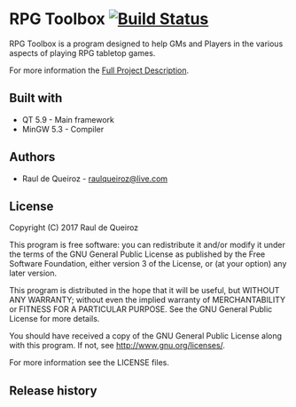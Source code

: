 # RPG Toolbox [![Build Status](https://travis-ci.org/Kankuz/RPG-Toolbox.svg?branch=develop)](https://travis-ci.org/Kankuz/RPG-Toolbox)
RPG Toolbox is a program designed to help GMs and Players in the various aspects of playing RPG tabletop games.

For more information the [Full Project Description](docs/project-documentation/software_description.md ).

## Built with
* QT 5.9 - Main framework
* MinGW 5.3 - Compiler

## Authors
- Raul de Queiroz - raulqueiroz@live.com

## License
Copyright (C) 2017  Raul de Queiroz

This program is free software: you can redistribute it and/or modify
it under the terms of the GNU General Public License as published by
the Free Software Foundation, either version 3 of the License, or
(at your option) any later version.

This program is distributed in the hope that it will be useful,
but WITHOUT ANY WARRANTY; without even the implied warranty of
MERCHANTABILITY or FITNESS FOR A PARTICULAR PURPOSE.  See the
GNU General Public License for more details.

You should have received a copy of the GNU General Public License
along with this program.  If not, see <http://www.gnu.org/licenses/>.

For more information see the LICENSE files.

## Release history
